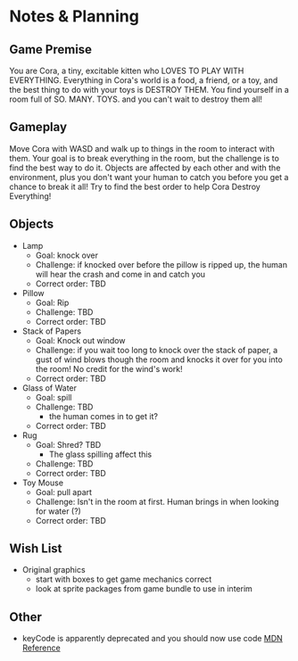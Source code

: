 # Notes & Planning

## Game Premise
You are Cora, a tiny, excitable kitten who LOVES TO PLAY WITH EVERYTHING. Everything in Cora's world is a food, a friend, or a toy, and the best thing to do with your toys is DESTROY THEM. You find yourself in a room full of SO. MANY. TOYS. and you can't wait to destroy them all!

## Gameplay
Move Cora with WASD and walk up to things in the room to interact with them. Your goal is to break everything in the room, but the challenge is to find the best way to do it. Objects are affected by each other and with the environment, plus you don't want your human to catch you before you get a chance to break it all! Try to find the best order to help Cora Destroy Everything!

## Objects
- Lamp
    - Goal: knock over
    - Challenge: if knocked over before the pillow is ripped up, the human will hear the crash and come in and catch you
    - Correct order: TBD
- Pillow
    - Goal: Rip
    - Challenge: TBD
    - Correct order: TBD
- Stack of Papers
    - Goal: Knock out window
    - Challenge: if you wait too long to knock over the stack of paper, a gust of wind blows though the room and knocks it over for you into the room! No credit for the wind's work!
    - Correct order: TBD
- Glass of Water
    - Goal: spill
    - Challenge: TBD
        - the human comes in to get it?
    - Correct order: TBD
- Rug
    - Goal: Shred? TBD
        - The glass spilling affect this
    - Challenge: TBD
    - Correct order: TBD
- Toy Mouse
    - Goal: pull apart
    - Challenge: Isn't in the room at first. Human brings in when looking for water (?)
    - Correct order: TBD
    
## Wish List
- Original graphics
    - start with boxes to get game mechanics correct
    - look at sprite packages from game bundle to use in interim

## Other
- keyCode is apparently deprecated and you should now use code [MDN Reference](https://developer.mozilla.org/en-US/docs/Web/API/KeyboardEvent/keyCode)
